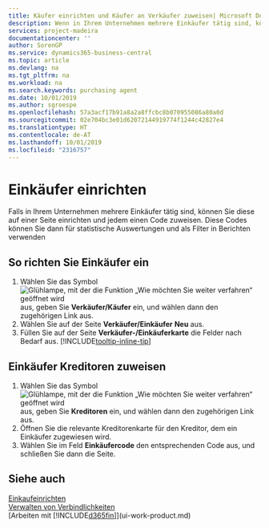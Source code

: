 ```yaml
---
title: Käufer einrichten und Käufer an Verkäufer zuweisen| Microsoft Docs
description: Wenn in Ihrem Unternehmen mehrere Einkäufer tätig sind, können Sie diese für statistische Analyse organisieren.
services: project-madeira
documentationcenter: ''
author: SorenGP
ms.service: dynamics365-business-central
ms.topic: article
ms.devlang: na
ms.tgt_pltfrm: na
ms.workload: na
ms.search.keywords: purchasing agent
ms.date: 10/01/2019
ms.author: sgroespe
ms.openlocfilehash: 57a3acf17b91a8a2a8ffcbc8b070955086a80a0d
ms.sourcegitcommit: 02e704bc3e01d62072144919774f1244c42827e4
ms.translationtype: HT
ms.contentlocale: de-AT
ms.lasthandoff: 10/01/2019
ms.locfileid: "2316757"
---
```

# <a name="set-up-purchasers"></a>Einkäufer einrichten
Falls in Ihrem Unternehmen mehrere Einkäufer tätig sind, können Sie diese auf einer Seite einrichten und jedem einen Code zuweisen. Diese Codes können Sie dann für statistische Auswertungen und als Filter in Berichten verwenden

## <a name="to-set-up-purchasers"></a>So richten Sie Einkäufer ein
1. Wählen Sie das Symbol ![Glühlampe, mit der die Funktion „Wie möchten Sie weiter verfahren“ geöffnet wird](media/ui-search/search_small.png "Wie möchten Sie weiter verfahren?") aus, geben Sie **Verkäufer/Käufer** ein, und wählen dann den zugehörigen Link aus.
2. Wählen Sie auf der Seite **Verkäufer/Einkäufer** **Neu** aus.
3. Füllen Sie auf der Seite **Verkäufer-/Einkäuferkarte** die Felder nach Bedarf aus. [!INCLUDE[tooltip-inline-tip](includes/tooltip-inline-tip_md.md)]

## <a name="to-assign-purchasers-to-vendors"></a>Einkäufer Kreditoren zuweisen
1. Wählen Sie das Symbol ![Glühlampe, mit der die Funktion „Wie möchten Sie weiter verfahren“ geöffnet wird](media/ui-search/search_small.png "Wie möchten Sie weiter verfahren?") aus, geben Sie **Kreditoren** ein, und wählen dann den zugehörigen Link aus.
2. Öffnen Sie die relevante Kreditorenkarte für den Kreditor, dem ein Einkäufer zugewiesen wird.
3. Wählen Sie im Feld **Einkäufercode** den entsprechenden Code aus, und schließen Sie dann die Seite.

## <a name="see-also"></a>Siehe auch
[Einkaufeinrichten](purchasing-setup-purchasing.md)  
[Verwalten von Verbindlichkeiten](payables-manage-payables.md)  
[Arbeiten mit [!INCLUDE[d365fin](includes/d365fin_md.md)]](ui-work-product.md)
